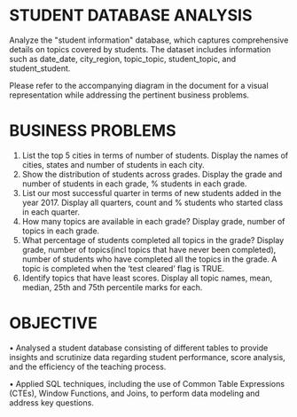 # STUDENT DATABASE ANALYSIS
Analyze the "student information" database, which captures comprehensive details on topics covered by students. The dataset includes information such as date_date, city_region, topic_topic, student_topic, and student_student.

Please refer to the accompanying diagram in the document for a visual representation while addressing the pertinent business problems.

# BUSINESS PROBLEMS
1. List the top 5 cities in terms of number of students. Display the names of cities, states
and number of students in each city.
2. Show the distribution of students across grades. Display the grade and number of
students in each grade, % students in each grade.
3. List our most successful quarter in terms of new students added in the year 2017.
Display all quarters, count and % students who started class in each quarter.
4. How many topics are available in each grade? Display grade, number of topics in each
grade.
5. What percentage of students completed all topics in the grade? Display grade, number
of topics(incl topics that have never been completed), number of students who have
completed all the topics in the grade. A topic is completed when the ‘test cleared’ flag is
TRUE.
6. Identify topics that have least scores. Display all topic names, mean, median, 25th and
75th percentile marks for each.

# OBJECTIVE
•	Analysed a student database consisting of different tables to provide insights and scrutinize data regarding student performance, score analysis, and the efficiency of the teaching process. 

•	Applied SQL techniques, including the use of Common Table Expressions (CTEs), Window Functions, and Joins, to perform data modeling and address key questions.

